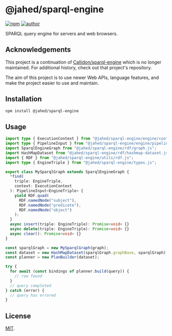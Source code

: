 # @jahed/sparql-engine

[![npm](https://img.shields.io/npm/v/@jahed/sparql-engine.svg)](https://www.npmjs.com/package/@jahed/sparql-engine)
[![author](https://img.shields.io/badge/author-jahed-%23007fff)](https://jahed.dev/)

SPARQL query engine for servers and web browsers.

## Acknowledgements

This project is a continuation of [Callidon/sparql-engine](https://github.com/Callidon/sparql-engine) which is no longer maintained. For additional history, check out that project's repository.

The aim of this project is to use newer Web APIs, language features, and make the project easier to use and maintain.

## Installation

```sh
npm install @jahed/sparql-engine
```

## Usage

```ts
import type { ExecutionContext } from "@jahed/sparql-engine/engine/context/execution-context.js";
import type { PipelineInput } from "@jahed/sparql-engine/engine/pipeline/pipeline-engine.js";
import SparqlEngineGraph from "@jahed/sparql-engine/rdf/graph.js";
import HashMapDataset from "@jahed/sparql-engine/rdf/hashmap-dataset.js";
import { RDF } from "@jahed/sparql-engine/utils/rdf.js";
import type { EngineTriple } from "@jahed/sparql-engine/types.js";

export class MySparqlGraph extends SparqlEngineGraph {
  *find(
    triple: EngineTriple,
    context: ExecutionContext
  ): PipelineInput<EngineTriple> {
    yield RDF.quad(
      RDF.namedNode("subject"),
      RDF.namedNode("predicate"),
      RDF.namedNode("object")
    );
  }
  async insert(triple: EngineTriple): Promise<void> {}
  async delete(triple: EngineTriple): Promise<void> {}
  async clear(): Promise<void> {}
}

const sparqlGraph = new MySparqlGraph(graph);
const dataset = new HashMapDataset(sparqlGraph.graphBase, sparqlGraph);
const planner = new PlanBuilder(dataset);

try {
  for await (const bindings of planner.build(query)) {
    // row found
  }
  // query completed
} catch (error) {
  // query has errored
}
```

## License

[MIT](LICENSE).
